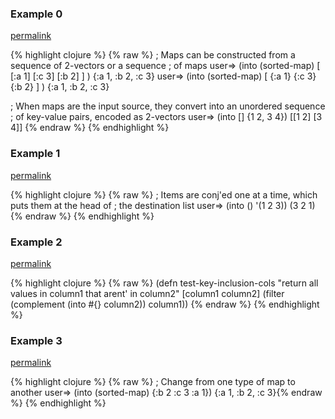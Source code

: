 ### Example 0
[permalink](#example-0)

{% highlight clojure %}
{% raw %}
; Maps can be constructed from a sequence of 2-vectors or a sequence
; of maps
user=> (into (sorted-map) [ [:a 1] [:c 3] [:b 2] ] )
{:a 1, :b 2, :c 3}
user=> (into (sorted-map) [ {:a 1} {:c 3} {:b 2} ] )
{:a 1, :b 2, :c 3}

; When maps are the input source, they convert into an unordered sequence
; of key-value pairs, encoded as 2-vectors
user=> (into [] {1 2, 3 4})
[[1 2] [3 4]]
{% endraw %}
{% endhighlight %}


### Example 1
[permalink](#example-1)

{% highlight clojure %}
{% raw %}
; Items are conj'ed one at a time, which puts them at the head of
; the destination list
user=> (into () '(1 2 3))
(3 2 1)
{% endraw %}
{% endhighlight %}


### Example 2
[permalink](#example-2)

{% highlight clojure %}
{% raw %}
(defn test-key-inclusion-cols
  "return all values in column1 that arent' in column2"
  [column1 column2]
  (filter (complement (into #{} column2)) column1))
{% endraw %}
{% endhighlight %}


### Example 3
[permalink](#example-3)

{% highlight clojure %}
{% raw %}
; Change from one type of map to another
user=> (into (sorted-map) {:b 2 :c 3 :a 1})
{:a 1, :b 2, :c 3}{% endraw %}
{% endhighlight %}


